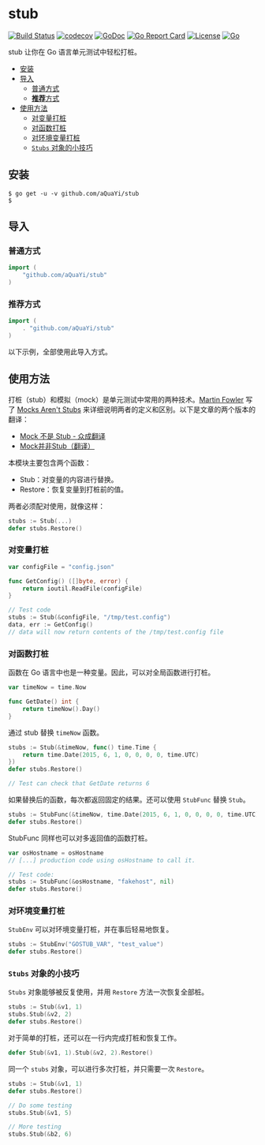 # stub

[![Build Status](https://travis-ci.org/aQuaYi/stub.svg?branch=master)](https://travis-ci.org/aQuaYi/stub)
[![codecov](https://codecov.io/gh/aQuaYi/stub/branch/master/graph/badge.svg)](https://codecov.io/gh/aQuaYi/stub)
[![GoDoc](https://godoc.org/github.com/aQuaYi/stub?status.svg)](https://godoc.org/github.com/aQuaYi/stub)
[![Go Report Card](https://goreportcard.com/badge/github.com/aQuaYi/stub)](https://goreportcard.com/report/github.com/aQuaYi/stub)
[![License](https://img.shields.io/github/license/mashape/apistatus.svg?maxAge=2592000)](LICENSE)
[![Go](https://img.shields.io/badge/Go-1.13+-blue.svg)](https://golang.google.cn)

stub 让你在 Go 语言单元测试中轻松打桩。

- [安装](#%e5%ae%89%e8%a3%85)
- [导入](#%e5%af%bc%e5%85%a5)
  - [普通方式](#%e6%99%ae%e9%80%9a%e6%96%b9%e5%bc%8f)
  - [**推荐**方式](#%e6%8e%a8%e8%8d%90%e6%96%b9%e5%bc%8f)
- [使用方法](#%e4%bd%bf%e7%94%a8%e6%96%b9%e6%b3%95)
  - [对变量打桩](#%e5%af%b9%e5%8f%98%e9%87%8f%e6%89%93%e6%a1%a9)
  - [对函数打桩](#%e5%af%b9%e5%87%bd%e6%95%b0%e6%89%93%e6%a1%a9)
  - [对环境变量打桩](#%e5%af%b9%e7%8e%af%e5%a2%83%e5%8f%98%e9%87%8f%e6%89%93%e6%a1%a9)
  - [`Stubs` 对象的小技巧](#stubs-%e5%af%b9%e8%b1%a1%e7%9a%84%e5%b0%8f%e6%8a%80%e5%b7%a7)

## 安装

```shell
$ go get -u -v github.com/aQuaYi/stub
$
```

## 导入

### 普通方式

```go
import (
	"github.com/aQuaYi/stub"
)
```

### **推荐**方式

```go
import (
	. "github.com/aQuaYi/stub"
)
```

以下示例，全部使用此导入方式。

## 使用方法

打桩（stub）和模拟（mock）是单元测试中常用的两种技术。[Martin Fowler](https://martinfowler.com/) 写了 [Mocks Aren't Stubs](https://martinfowler.com/articles/mocksArentStubs.html) 来详细说明两者的定义和区别。以下是文章的两个版本的翻译：

- [Mock 不是 Stub - 众成翻译](https://www.zcfy.cc/article/mocks-arent-stubs)
- [Mock并非Stub（翻译）](http://www.predatorray.me/Mock%E5%B9%B6%E9%9D%9EStub-%E7%BF%BB%E8%AF%91/)

本模块主要包含两个函数：

- Stub：对变量的内容进行替换。
- Restore：恢复变量到打桩前的值。

两者必须配对使用，就像这样：

```go
stubs := Stub(...)
defer stubs.Restore()
```

### 对变量打桩

```go
var configFile = "config.json"

func GetConfig() ([]byte, error) {
    return ioutil.ReadFile(configFile)
}

// Test code
stubs := Stub(&configFile, "/tmp/test.config")
data, err := GetConfig()
// data will now return contents of the /tmp/test.config file
```

### 对函数打桩

函数在 Go 语言中也是一种变量。因此，可以对全局函数进行打桩。

```go
var timeNow = time.Now

func GetDate() int {
    return timeNow().Day()
}
```

通过 stub 替换 `timeNow` 函数。

```go
stubs := Stub(&timeNow, func() time.Time {
    return time.Date(2015, 6, 1, 0, 0, 0, 0, time.UTC)
})
defer stubs.Restore()

// Test can check that GetDate returns 6
```

如果替换后的函数，每次都返回固定的结果。还可以使用 `StubFunc` 替换 `Stub`。

```go
stubs := StubFunc(&timeNow, time.Date(2015, 6, 1, 0, 0, 0, 0, time.UTC))
defer stubs.Restore()
```

StubFunc 同样也可以对多返回值的函数打桩。

```go
var osHostname = osHostname
// [...] production code using osHostname to call it.

// Test code:
stubs := StubFunc(&osHostname, "fakehost", nil)
defer stubs.Restore()
```

### 对环境变量打桩

`StubEnv` 可以对环境变量打桩，并在事后轻易地恢复。

```go
stubs := StubEnv("GOSTUB_VAR", "test_value")
defer stubs.Restore()
```

### `Stubs` 对象的小技巧

`Stubs` 对象能够被反复使用，并用 `Restore` 方法一次恢复全部桩。

```go
stubs := Stub(&v1, 1)
stubs.Stub(&v2, 2)
defer stubs.Restore()
```

对于简单的打桩，还可以在一行内完成打桩和恢复工作。

```go
defer Stub(&v1, 1).Stub(&v2, 2).Restore()
```

同一个 `stubs` 对象，可以进行多次打桩，并只需要一次 `Restore`。

```go
stubs := Stub(&v1, 1)
defer stubs.Restore()

// Do some testing
stubs.Stub(&v1, 5)

// More testing
stubs.Stub(&b2, 6)
```

